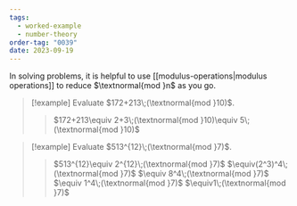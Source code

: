 ```yaml
---
tags:
  - worked-example
  - number-theory
order-tag: "0039"
date: 2023-09-19
---
```

In solving problems, it is helpful to use [[modulus-operations|modulus operations]] to reduce $\textnormal{mod }n$ as you go.

>[!example]
>Evaluate $172+213\;(\textnormal{mod }10)$.
>>$172+213\equiv 2+3\;(\textnormal{mod }10)\equiv 5\;(\textnormal{mod }10)$

>[!example]
>Evaluate $513^{12}\;(\textnormal{mod }7)$.
>>$513^{12}\equiv 2^{12}\;(\textnormal{mod }7)$
>>$\equiv(2^3)^4\;(\textnormal{mod }7)$
>>$\equiv 8^4\;(\textnormal{mod }7)$
>>$\equiv 1^4\;(\textnormal{mod }7)$
>>$\equiv1\;(\textnormal{mod }7)$

